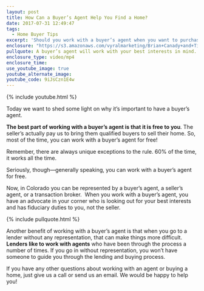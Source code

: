 ```yaml
---
layout: post
title: How Can a Buyer’s Agent Help You Find a Home?
date: 2017-07-31 12:49:47
tags:
  - Home Buyer Tips
excerpt: 'Should you work with a buyer’s agent when you want to purchase a home? Yes! Here’s why.'
enclosure: "https://s3.amazonaws.com/vyralmarketing/Brian+Canady+and+Tim+Chase/Colorado+Springs+Real+Estate+Buyer's+Agent.mp4"
pullquote: A buyer’s agent will work with your best interests in mind.
enclosure_type: video/mp4
enclosure_time:
use_youtube_image: true
youtube_alternate_image:
youtube_code: 9iJsCzn1E4w
---
```



{% include youtube.html %}

Today we want to shed some light on why it’s important to have a buyer’s agent.&nbsp;

**The best part of working with a buyer’s agent is that it is free to you**. The seller’s actually pay us to bring them qualified buyers to sell their home. So, most of the time, you can work with a buyer’s agent for free!

Remember, there are always unique exceptions to the rule. 60% of the time, it works all the time.&nbsp;

Seriously, though—generally speaking, you can work with a buyer’s agent for free.&nbsp;

Now, in Colorado you can be represented by a buyer’s agent, a seller’s agent, or a transaction broker. &nbsp;When you work with a buyer’s agent, you have an advocate in your corner who is looking out for your best interests and has fiduciary duties to you, not the seller.&nbsp;

{% include pullquote.html %}

Another benefit of working with a buyer’s agent is that when you go to a lender without any representation, that can make things more difficult. **Lenders like to work with agents** who have been through the process a number of times. If you go in without representation, you won’t have someone to guide you through the lending and buying process.&nbsp;

If you have any other questions about working with an agent or buying a home, just give us a call or send us an email. We would be happy to help you!